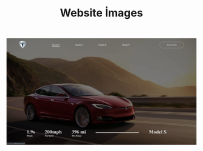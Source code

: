<h1 align="center">Website İmages</h1>

<br/>

<p align="center"><img  src="img/img-1.png"  width="500" ></p>
